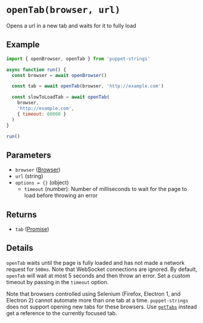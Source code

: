 # `openTab(browser, url)`
Opens a url in a new tab and waits for it to fully load

## Example
```js
import { openBrowser, openTab } from 'puppet-strings'

async function run() {
  const browser = await openBrowser()

  const tab = await openTab(browser, 'http://example.com')

  const slowToLoadTab = await openTab(
    browser,
    'http://example.com',
    { timeout: 60000 }
  )
}

run()
```

## Parameters
* `browser` ([Browser](../../interface#browser-object))
* `url` (string)
* `options = {}` (object)
  * `timeout` (number): Number of milliseconds to wait for the page to load
    before throwing an error

## Returns
* `tab` ([Promise<Tab>](../../interface#tab-object))

## Details
`openTab` waits until the page is fully loaded and has not made a network
request for `500ms`. Note that WebSocket connections are ignored. By default,
`openTab` will wait at most 5 seconds and then throw an error. Set a custom
timeout by passing in the `timeout` option.

Note that browsers controlled using Selenium (Firefox, Electron 1, and
Electron 2) cannot automate more than one tab at a time. `puppet-strings` does
not support opening new tabs for these browsers. Use [`getTabs`](../get-tabs)
instead get a reference to the currently focused tab.
